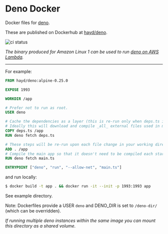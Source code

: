 # Deno Docker

Docker files for [deno](https://github.com/denoland/deno).

These are published on Dockerhub at [hayd/deno](https://hub.docker.com/r/hayd/deno).

![ci status](https://github.com/hayd/deno-docker/workflows/Test/badge.svg?branch=master)

_The binary produced for Amazon Linux 1 can be used to run [deno on AWS Lambda](https://github.com/hayd/deno-lambda/)._

---

For example:

```Dockerfile
FROM hayd/deno:alpine-0.25.0

EXPOSE 1993

WORKDIR /app

# Prefer not to run as root.
USER deno

# Cache the dependencies as a layer (this is re-run only when deps.ts is modified).
# Ideally this will download and compile _all_ external files used in main.ts.
COPY deps.ts /app
RUN deno fetch deps.ts

# These steps will be re-run upon each file change in your working directory:
ADD . /app
# Compile the main app so that it doesn't need to be compiled each startup/entry.
RUN deno fetch main.ts

ENTRYPOINT ["deno", "run", "--allow-net", "main.ts"]
```

and run locally:

```sh
$ docker build -t app . && docker run -it --init -p 1993:1993 app
```

See example directory.

Note: Dockerfiles provide a USER `deno` and DENO_DIR is set to `/deno-dir/` (which can be overridden).

_If running multiple deno instances within the same image you can mount this directory as a shared volume._
